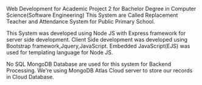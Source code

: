 Web Development for Academic Project 2 for Bachelor Degree in Computer Science(Software Engineering)
This System are Called Replacement Teacher and Attendance System for Public Primary School.

This System was developed using Node JS with Express framework for server side development.
Client Side development was developed using Bootstrap framework,Jquery,JavaScript. Embedded JavaScript(EJS) was used for templating language
for Node JS.

No SQL MongoDB Database are used for this system for Backend Processing.
We're using MongoDB Atlas Cloud server to store our records in Cloud Database.


